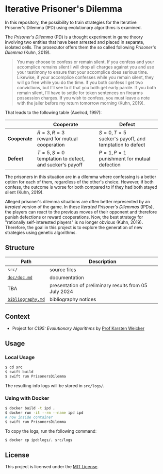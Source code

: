 # Iterative Prisoner's Dilemma

In this repository, the possibility to train strategies for the Iterative
Prisoner's Dilemma (IPD) using evolutionary algorithms is examined.

The *Prisoner's Dilemma* (PD) is a thought experiment in game theory involving
two entities that have been arrested and placed in separate, isolated cells. The
prosecutor offers them the so called following *Prisoner's Dilemma*
(Kuhn, 2019).

> You may choose to confess or remain silent. If you confess and your accomplice
> remains silent I will drop all charges against you and use your testimony to
> ensure that your accomplice does serious time. Likewise, if your accomplice
> confesses while you remain silent, they will go free while you do the time. If
> you both confess I get two convictions, but I'll see to it that you both get
> early parole. If you both remain silent, I'll have to settle for token
> sentences on firearms possession charges. If you wish to confess, you must
> leave a note with the jailer before my return tomorrow morning (Kuhn, 2019).

That leads to the following table (Axelrod, 1997):

|               | **Cooperate**                                               | **Defect**                                                  |
|---------------|-------------------------------------------------------------|-------------------------------------------------------------|
| **Cooperate** | $R = 3, R = 3$<br>reward for mutual cooperation             | $S = 0, T = 5$<br>sucker's payoff, and temptation to defect |
| **Defect**    | $T = 5, S = 0$<br>temptation to defect, and sucker's payoff | $P = 1, P = 1$<br>punishment for mutual defection           |

The prisoners in this situation are in a dilemma where confessing is a better
option for each of them, regardless of the other's choice. However, if both
confess, the outcome is worse for both compared to if they had both stayed
silent (Kuhn, 2019).

Alleged prisoner's dilemma situations are often better represented by an
*iterated* version of the game. In these *Iterated Prisoner's Dilemmas* (IPDs),
the players can react to the previous moves of their opponent and therefore
punish defections or reward cooperations. Now, the best strategy for "rationally
self-interested players" is no longer obvious (Kuhn, 2019). Therefore, the goal
in this project is to explore the generation of new strategies using genetic
algorithms.


## Structure

| Path                                 | Description                                           |
|--------------------------------------|-------------------------------------------------------|
| `src/`                               | source files                                          |
| [`doc/doc.md`](doc/doc.md)           | documentation                                         |
| TBA                                  | presentation of preliminary results from 05 July 2024 |
| [`bibliography.md`](bibliography.md) | bibliography notices                                  |
<!-- TODO: link presentation -->


## Context

- Project for *C195: Evolutionary Algorithms* by [Prof Karsten Weicker](https://fim.htwk-leipzig.de/fakultaet/personen/professorinnen-und-professoren/karsten-weicker/)


## Usage

### Local Usage

```sh
$ cd src
$ swift build
$ swift run PrisonersDilemma
```

The resulting info logs will be stored in `src/logs/`.


### Using with Docker

```sh
$ docker build -t ipd .
$ docker run -it --rm --name ipd ipd
# now inside container
$ swift run PrisonersDilemma
```

To copy the logs, run the following command:

```sh
$ docker cp ipd:logs/. src/logs
```


## License

This project is licensed under the [MIT License](LICENSE).

